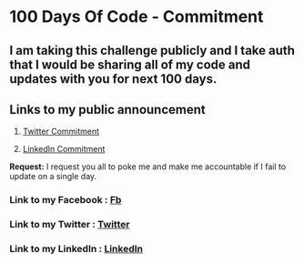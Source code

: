 # 100 Days Of Code - Commitment

## I am taking this challenge publicly and I take auth that I would be sharing all of my code and updates with you for next 100 days.

## Links to my public announcement 
1. [Twitter Commitment](https://twitter.com/ChaitanyaSengar)

2. [LinkedIn Commitment](https://www.linkedin.com/in/chaitanya-sengar/)

**Request:** I request you all to poke me and make me accountable if I fail to update on a single day.

### **Link to my Facebook :** [Fb](https://www.facebook.com/csengar1)
### **Link to my Twitter :** [Twitter](https://twitter.com/ChaitanyaSengar)
### **Link to my LinkedIn :** [LinkedIn](https://www.linkedin.com/in/chaitanya-sengar/)
